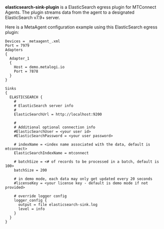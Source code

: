 **elasticsearch-sink-plugin** is a ElasticSearch egress plugin for MTConnect Agents.  The plugin streams data from the agent to a designated ElasticSearch v7.9+ server.

Here is a MetaAgent configuration example using this ElasticSearch egress plugin:
```
Devices = _metaagent_.xml
Port = 7979
Adapters
{
  Adapter_1
  {
    Host = demo.metalogi.io
    Port = 7878
  }
}

Sinks
{
  ELASTICSEARCH {
    #
    # ElasticSearch server info
    #
    ElasticSearchUrl = http://localhost:9200

    #
    # Additional optional connection info
    #ElasticSearchUser = <your user id>
    #ElasticSearchPassword = <your user password>

    # indexName = <index name associated with the data, default is mtconnect>
    ElasticSearchIndexName = mtconnect

    # batchSize = <# of records to be processed in a batch, default is 100>
    batchSize = 200

    # in demo mode, each data may only get updated every 20 seconds
    #licenseKey = <your license key - default is demo mode if not provided>

    # override logger config 
    logger_config {
      output = file elasticsearch-sink.log
      level = info
    }
  }
}
```
